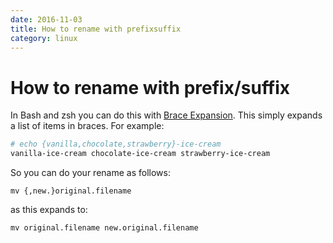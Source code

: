 ```yaml
---
date: 2016-11-03
title: How to rename with prefixsuffix
category: linux
---
```

# How to rename with prefix/suffix

In Bash and zsh you can do this with [Brace Expansion](http://www.gnu.org/software/bash/manual/bashref.html#Brace-Expansion). This simply expands a list of items in braces. For example:
```bash
# echo {vanilla,chocolate,strawberry}-ice-cream
vanilla-ice-cream chocolate-ice-cream strawberry-ice-cream
```
So you can do your rename as follows:

`mv {,new.}original.filename`

as this expands to:

`mv original.filename new.original.filename`
